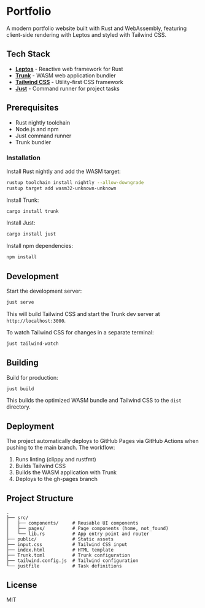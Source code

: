 # Portfolio

A modern portfolio website built with Rust and WebAssembly, featuring client-side rendering with Leptos and styled with Tailwind CSS.

## Tech Stack

- **[Leptos](https://github.com/leptos-rs/leptos)** - Reactive web framework for Rust
- **[Trunk](https://github.com/trunk-rs/trunk)** - WASM web application bundler
- **[Tailwind CSS](https://tailwindcss.com/)** - Utility-first CSS framework
- **[Just](https://github.com/casey/just)** - Command runner for project tasks

## Prerequisites

- Rust nightly toolchain
- Node.js and npm
- Just command runner
- Trunk bundler

### Installation

Install Rust nightly and add the WASM target:

```sh
rustup toolchain install nightly --allow-downgrade
rustup target add wasm32-unknown-unknown
```

Install Trunk:

```sh
cargo install trunk
```

Install Just:

```sh
cargo install just
```

Install npm dependencies:

```sh
npm install
```

## Development

Start the development server:

```sh
just serve
```

This will build Tailwind CSS and start the Trunk dev server at `http://localhost:3000`.

To watch Tailwind CSS for changes in a separate terminal:

```sh
just tailwind-watch
```

## Building

Build for production:

```sh
just build
```

This builds the optimized WASM bundle and Tailwind CSS to the `dist` directory.

## Deployment

The project automatically deploys to GitHub Pages via GitHub Actions when pushing to the main branch. The workflow:

1. Runs linting (clippy and rustfmt)
2. Builds Tailwind CSS
3. Builds the WASM application with Trunk
4. Deploys to the gh-pages branch

## Project Structure

```
.
├── src/
│   ├── components/     # Reusable UI components
│   ├── pages/          # Page components (home, not_found)
│   └── lib.rs          # App entry point and router
├── public/             # Static assets
├── input.css           # Tailwind CSS input
├── index.html          # HTML template
├── Trunk.toml          # Trunk configuration
├── tailwind.config.js  # Tailwind configuration
└── justfile            # Task definitions
```

## License

MIT
